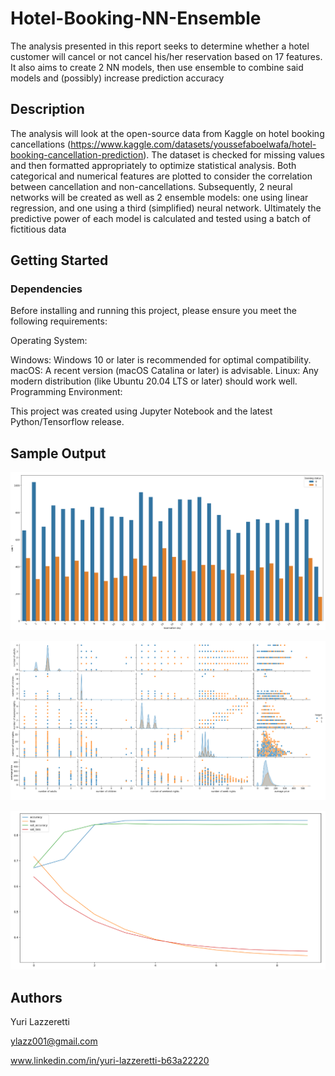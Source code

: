 # Hotel-Booking-NN-Ensemble

The analysis presented in this report seeks to determine whether a hotel customer will cancel or not cancel his/her reservation based on 17 features. It also aims to create 2 NN models, then use ensemble to combine said models and (possibly) increase prediction accuracy

## Description

The analysis will look at the open-source data from Kaggle on hotel booking cancellations (https://www.kaggle.com/datasets/youssefaboelwafa/hotel-booking-cancellation-prediction). The dataset is checked for missing values and then formatted appropriately to optimize statistical analysis. Both categorical and numerical features are plotted to consider the correlation between cancellation and non-cancellations. Subsequently, 2 neural networks will be created as well as 2 ensemble models: one using linear regression, and one using a third (simplified) neural network. Ultimately the predictive power of each model is calculated and tested using a batch of fictitious data

## Getting Started

### Dependencies

Before installing and running this project, please ensure you meet the following requirements:

Operating System:

Windows: Windows 10 or later is recommended for optimal compatibility.
macOS: A recent version (macOS Catalina or later) is advisable.
Linux: Any modern distribution (like Ubuntu 20.04 LTS or later) should work well.
Programming Environment:

This project was created using Jupyter Notebook and the latest Python/Tensorflow release.

## Sample Output
![Alt text](https://github.com/ylazz001/Hotel-Booking-NN-Ensemble/blob/main/reservation_count_vs_booking_status.PNG)

![Alt text](https://github.com/ylazz001/Hotel-Booking-NN-Ensemble/blob/main/correlation.PNG)

![Alt text](https://github.com/ylazz001/Hotel-Booking-NN-Ensemble/blob/main/loss_vs_accuracy.PNG)

## Authors

Yuri Lazzeretti

ylazz001@gmail.com

www.linkedin.com/in/yuri-lazzeretti-b63a22220
